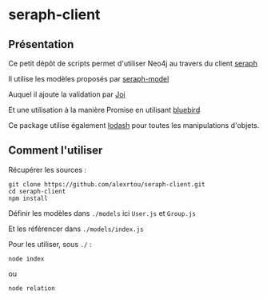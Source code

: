 # seraph-client #

## Présentation ##

Ce petit dépôt de scripts permet d'utiliser Neo4j au travers du client [seraph](https://github.com/brikteknologier/seraph) 


Il utilise les modèles proposés par [seraph-model](https://github.com/brikteknologier/seraph-model) 
 
Auquel il ajoute la validation par [Joi](http://github.com/hapijs/joi)

Et une utilisation à la manière Promise en utilisant [bluebird](https://github.com/petkaantonov/bluebird)

Ce package utilise également [lodash](https://lodash.com/) pour toutes les manipulations d'objets.

## Comment l'utiliser ##

Récupérer les sources :

    git clone https://github.com/alexrtou/seraph-client.git
    cd seraph-client
	npm install


Définir les modèles dans `./models` ici `User.js` et `Group.js`

Et les référencer dans `./models/index.js`

Pour les utiliser, sous `./` :

    node index
    
ou

    node relation